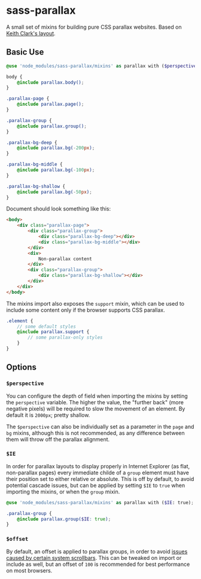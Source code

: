 # sass-parallax

A small set of mixins for building pure CSS parallax websites. Based on [Keith
Clark's layout](https://keithclark.co.uk/articles/pure-css-parallax-websites/).

## Basic Use

```scss
@use 'node_modules/sass-parallax/mixins' as parallax with ($perspective: 100px);

body {
    @include parallax.body();
}

.parallax-page {
    @include parallax.page();
}

.parallax-group {
    @include parallax.group();
}

.parallax-bg-deep {
    @include parallax.bg(-200px);
}

.parallax-bg-middle {
    @include parallax.bg(-100px);
}

.parallax-bg-shallow {
    @include parallax.bg(-50px);
}
```

Document should look something like this:

```html
<body>
    <div class="parallax-page">
        <div class="parallax-group">
            <div class="parallax-bg-deep"></div>
            <div class="parallax-bg-middle"></div>
        </div>
        <div>
            Non-parallax content
        </div>
        <div class="parallax-group">
            <div class="parallax-bg-shallow"></div>
        </div>
    </div>
</body>
```

The mixins import also exposes the `support` mixin, which can be used to include
some content only if the browser supports CSS parallax.

```scss
.element {
    // some default styles
    @include parallax.support {
        // some parallax-only styles
    }
}
```

## Options

### `$perspective`

You can configure the depth of field when importing the mixins by setting the
`perspective` variable. The higher the value, the "further back" (more negative
pixels) will be required to slow the movement of an element. By default it is
`2000px`; pretty shallow.

The `$perspective` can also be individually set as a parameter in the `page` and
`bg` mixins, although this is not recommended, as any difference between them
will throw off the parallax alignment.

### `$IE`

In order for parallax layouts to display properly in Internet Explorer (as flat,
non-parallax pages) every immediate childe of a `group` element must have their
position set to either relative or absolute. This is off by default, to avoid
potential cascade issues, but can be applied by setting `$IE` to `true` when
importing the mixins, or when the `group` mixin.

```scss
@use 'node_modules/sass-parallax/mixins' as parallax with ($IE: true);

.parallax-group {
    @include parallax.group($IE: true);
}
```

### `$offset`

By default, an offset is applied to parallax groups, in order to avoid [issues caused by certain system scrollbars](https://dawaltconley.github.io/parallax-gap-fix/). This can be tweaked on import or include as well, but an offset of `100` is recommended for best performance on most browsers.
